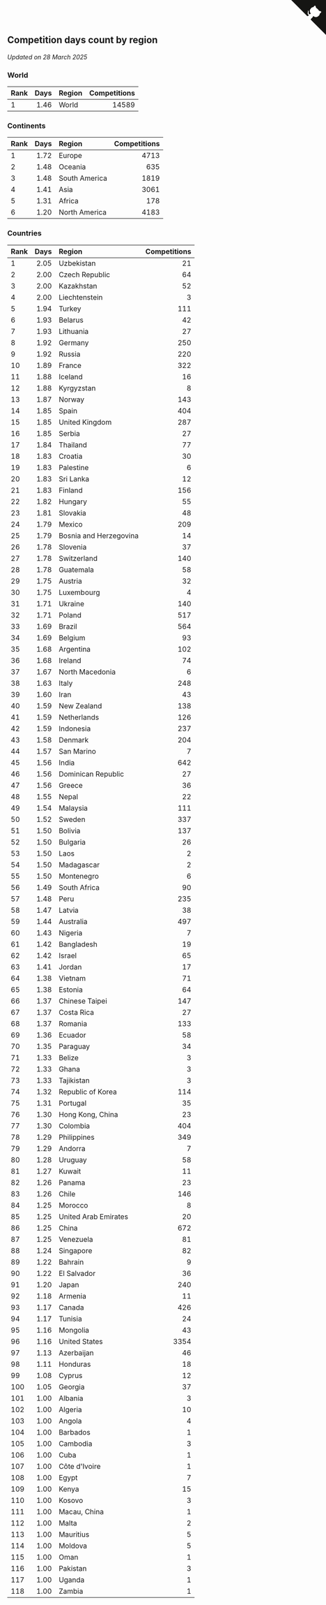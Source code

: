 ## Competition days count by region

*Updated on 28 March 2025*


### World

| Rank | Days | Region | Competitions |
| :--- | ---: | :--- | ---: |
| 1 | 1.46 | World | 14589 |

### Continents

| Rank | Days | Region | Competitions |
| :--- | ---: | :--- | ---: |
| 1 | 1.72 | Europe | 4713 |
| 2 | 1.48 | Oceania | 635 |
| 3 | 1.48 | South America | 1819 |
| 4 | 1.41 | Asia | 3061 |
| 5 | 1.31 | Africa | 178 |
| 6 | 1.20 | North America | 4183 |

### Countries

| Rank | Days | Region | Competitions |
| :--- | ---: | :--- | ---: |
| 1 | 2.05 | Uzbekistan | 21 |
| 2 | 2.00 | Czech Republic | 64 |
| 3 | 2.00 | Kazakhstan | 52 |
| 4 | 2.00 | Liechtenstein | 3 |
| 5 | 1.94 | Turkey | 111 |
| 6 | 1.93 | Belarus | 42 |
| 7 | 1.93 | Lithuania | 27 |
| 8 | 1.92 | Germany | 250 |
| 9 | 1.92 | Russia | 220 |
| 10 | 1.89 | France | 322 |
| 11 | 1.88 | Iceland | 16 |
| 12 | 1.88 | Kyrgyzstan | 8 |
| 13 | 1.87 | Norway | 143 |
| 14 | 1.85 | Spain | 404 |
| 15 | 1.85 | United Kingdom | 287 |
| 16 | 1.85 | Serbia | 27 |
| 17 | 1.84 | Thailand | 77 |
| 18 | 1.83 | Croatia | 30 |
| 19 | 1.83 | Palestine | 6 |
| 20 | 1.83 | Sri Lanka | 12 |
| 21 | 1.83 | Finland | 156 |
| 22 | 1.82 | Hungary | 55 |
| 23 | 1.81 | Slovakia | 48 |
| 24 | 1.79 | Mexico | 209 |
| 25 | 1.79 | Bosnia and Herzegovina | 14 |
| 26 | 1.78 | Slovenia | 37 |
| 27 | 1.78 | Switzerland | 140 |
| 28 | 1.78 | Guatemala | 58 |
| 29 | 1.75 | Austria | 32 |
| 30 | 1.75 | Luxembourg | 4 |
| 31 | 1.71 | Ukraine | 140 |
| 32 | 1.71 | Poland | 517 |
| 33 | 1.69 | Brazil | 564 |
| 34 | 1.69 | Belgium | 93 |
| 35 | 1.68 | Argentina | 102 |
| 36 | 1.68 | Ireland | 74 |
| 37 | 1.67 | North Macedonia | 6 |
| 38 | 1.63 | Italy | 248 |
| 39 | 1.60 | Iran | 43 |
| 40 | 1.59 | New Zealand | 138 |
| 41 | 1.59 | Netherlands | 126 |
| 42 | 1.59 | Indonesia | 237 |
| 43 | 1.58 | Denmark | 204 |
| 44 | 1.57 | San Marino | 7 |
| 45 | 1.56 | India | 642 |
| 46 | 1.56 | Dominican Republic | 27 |
| 47 | 1.56 | Greece | 36 |
| 48 | 1.55 | Nepal | 22 |
| 49 | 1.54 | Malaysia | 111 |
| 50 | 1.52 | Sweden | 337 |
| 51 | 1.50 | Bolivia | 137 |
| 52 | 1.50 | Bulgaria | 26 |
| 53 | 1.50 | Laos | 2 |
| 54 | 1.50 | Madagascar | 2 |
| 55 | 1.50 | Montenegro | 6 |
| 56 | 1.49 | South Africa | 90 |
| 57 | 1.48 | Peru | 235 |
| 58 | 1.47 | Latvia | 38 |
| 59 | 1.44 | Australia | 497 |
| 60 | 1.43 | Nigeria | 7 |
| 61 | 1.42 | Bangladesh | 19 |
| 62 | 1.42 | Israel | 65 |
| 63 | 1.41 | Jordan | 17 |
| 64 | 1.38 | Vietnam | 71 |
| 65 | 1.38 | Estonia | 64 |
| 66 | 1.37 | Chinese Taipei | 147 |
| 67 | 1.37 | Costa Rica | 27 |
| 68 | 1.37 | Romania | 133 |
| 69 | 1.36 | Ecuador | 58 |
| 70 | 1.35 | Paraguay | 34 |
| 71 | 1.33 | Belize | 3 |
| 72 | 1.33 | Ghana | 3 |
| 73 | 1.33 | Tajikistan | 3 |
| 74 | 1.32 | Republic of Korea | 114 |
| 75 | 1.31 | Portugal | 35 |
| 76 | 1.30 | Hong Kong, China | 23 |
| 77 | 1.30 | Colombia | 404 |
| 78 | 1.29 | Philippines | 349 |
| 79 | 1.29 | Andorra | 7 |
| 80 | 1.28 | Uruguay | 58 |
| 81 | 1.27 | Kuwait | 11 |
| 82 | 1.26 | Panama | 23 |
| 83 | 1.26 | Chile | 146 |
| 84 | 1.25 | Morocco | 8 |
| 85 | 1.25 | United Arab Emirates | 20 |
| 86 | 1.25 | China | 672 |
| 87 | 1.25 | Venezuela | 81 |
| 88 | 1.24 | Singapore | 82 |
| 89 | 1.22 | Bahrain | 9 |
| 90 | 1.22 | El Salvador | 36 |
| 91 | 1.20 | Japan | 240 |
| 92 | 1.18 | Armenia | 11 |
| 93 | 1.17 | Canada | 426 |
| 94 | 1.17 | Tunisia | 24 |
| 95 | 1.16 | Mongolia | 43 |
| 96 | 1.16 | United States | 3354 |
| 97 | 1.13 | Azerbaijan | 46 |
| 98 | 1.11 | Honduras | 18 |
| 99 | 1.08 | Cyprus | 12 |
| 100 | 1.05 | Georgia | 37 |
| 101 | 1.00 | Albania | 3 |
| 102 | 1.00 | Algeria | 10 |
| 103 | 1.00 | Angola | 4 |
| 104 | 1.00 | Barbados | 1 |
| 105 | 1.00 | Cambodia | 3 |
| 106 | 1.00 | Cuba | 1 |
| 107 | 1.00 | Côte d'Ivoire | 1 |
| 108 | 1.00 | Egypt | 7 |
| 109 | 1.00 | Kenya | 15 |
| 110 | 1.00 | Kosovo | 3 |
| 111 | 1.00 | Macau, China | 1 |
| 112 | 1.00 | Malta | 2 |
| 113 | 1.00 | Mauritius | 5 |
| 114 | 1.00 | Moldova | 5 |
| 115 | 1.00 | Oman | 1 |
| 116 | 1.00 | Pakistan | 3 |
| 117 | 1.00 | Uganda | 1 |
| 118 | 1.00 | Zambia | 1 |


<a href="https://github.com/JustinTimeCuber/wca_statistics" class="github-corner" aria-label="View source on Github"><svg width="80" height="80" viewBox="0 0 250 250" style="fill:#151513; color:#fff; position: absolute; top: 0; border: 0; right: 0;" aria-hidden="true"><path d="M0,0 L115,115 L130,115 L142,142 L250,250 L250,0 Z"></path><path d="M128.3,109.0 C113.8,99.7 119.0,89.6 119.0,89.6 C122.0,82.7 120.5,78.6 120.5,78.6 C119.2,72.0 123.4,76.3 123.4,76.3 C127.3,80.9 125.5,87.3 125.5,87.3 C122.9,97.6 130.6,101.9 134.4,103.2" fill="currentColor" style="transform-origin: 130px 106px;" class="octo-arm"></path><path d="M115.0,115.0 C114.9,115.1 118.7,116.5 119.8,115.4 L133.7,101.6 C136.9,99.2 139.9,98.4 142.2,98.6 C133.8,88.0 127.5,74.4 143.8,58.0 C148.5,53.4 154.0,51.2 159.7,51.0 C160.3,49.4 163.2,43.6 171.4,40.1 C171.4,40.1 176.1,42.5 178.8,56.2 C183.1,58.6 187.2,61.8 190.9,65.4 C194.5,69.0 197.7,73.2 200.1,77.6 C213.8,80.2 216.3,84.9 216.3,84.9 C212.7,93.1 206.9,96.0 205.4,96.6 C205.1,102.4 203.0,107.8 198.3,112.5 C181.9,128.9 168.3,122.5 157.7,114.1 C157.9,116.9 156.7,120.9 152.7,124.9 L141.0,136.5 C139.8,137.7 141.6,141.9 141.8,141.8 Z" fill="currentColor" class="octo-body"></path></svg></a><style>.github-corner:hover .octo-arm{animation:octocat-wave 560ms ease-in-out}@keyframes octocat-wave{0%,100%{transform:rotate(0)}20%,60%{transform:rotate(-25deg)}40%,80%{transform:rotate(10deg)}}@media (max-width:500px){.github-corner:hover .octo-arm{animation:none}.github-corner .octo-arm{animation:octocat-wave 560ms ease-in-out}}</style>

